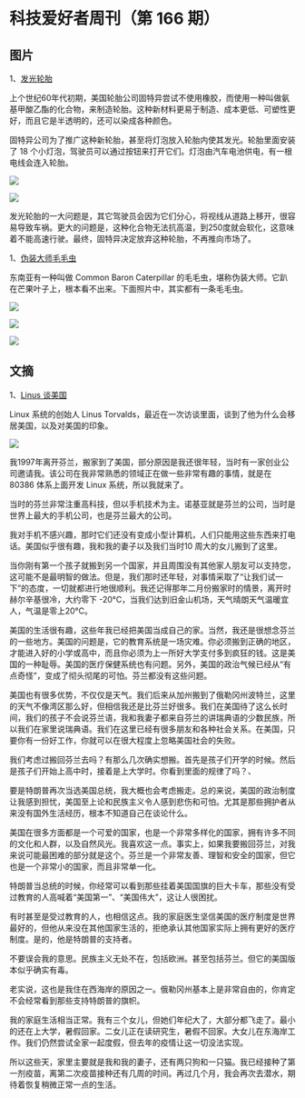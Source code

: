# 科技爱好者周刊（第 166 期）

## 图片

1、[发光轮胎](https://www.odditycentral.com/auto/goodyears-long-forgotten-illuminated-tires.html)

上个世纪60年代初期，美国轮胎公司固特异尝试不使用橡胶，而使用一种叫做氨基甲酸乙酯的化合物，来制造轮胎。这种新材料更易于制造、成本更低、可塑性更好，而且它是半透明的，还可以染成各种颜色。

固特异公司为了推广这种新轮胎，甚至将灯泡放入轮胎内使其发光。轮胎里面安装了 18 个小灯泡，驾驶员可以通过按钮来打开它们。灯泡由汽车电池供电，有一根电线会连入轮胎。

![](https://cdn.beekka.com/blogimg/asset/202106/bg2021060612.jpg)

![](https://cdn.beekka.com/blogimg/asset/202106/bg2021060613.jpg)

发光轮胎的一大问题是，其它驾驶员会因为它们分心，将视线从道路上移开，很容易导致车祸。更大的问题是，这种化合物无法抗高温，到250度就会软化，这意味着不能高速行驶。最终，固特异决定放弃这种轮胎，不再推向市场了。

1、[伪装大师毛毛虫](https://www.odditycentral.com/animals/this-caterpillars-camouflage-is-on-a-another-level.html)

东南亚有一种叫做 Common Baron Caterpillar 的毛毛虫，堪称伪装大师。它趴在芒果叶子上，根本看不出来。下面照片中，其实都有一条毛毛虫。

![](https://cdn.beekka.com/blogimg/asset/202106/bg2021060608.jpg)

![](https://cdn.beekka.com/blogimg/asset/202106/bg2021060609.jpg)

![](https://cdn.beekka.com/blogimg/asset/202106/bg2021060610.jpg)

## 文摘

1、[Linus 谈美国](https://www.tag1consulting.com/blog/interview-linus-torvalds-open-source-and-beyond-part-2)

Linux 系统的创始人 Linus Torvalds，最近在一次访谈里面，谈到了他为什么会移居美国，以及对美国的印象。

![](https://cdn.beekka.com/blogimg/asset/202106/bg2021060704.jpg)

我1997年离开芬兰，搬家到了美国，部分原因是我还很年轻，当时有一家创业公司邀请我。该公司在我非常熟悉的领域正在做一些非常有趣的事情，就是在 80386 体系上面开发 Linux 系统，所以我就来了。

当时的芬兰非常注重高科技，但以手机技术为主。诺基亚就是芬兰的公司，当时是世界上最大的手机公司，也是芬兰最大的公司。

我对手机不感兴趣，那时它们还没有变成小型计算机，人们只能用这些东西来打电话。美国似乎很有趣，我和我的妻子以及我们当时10 周大的女儿搬到了这里。

当你刚有第一个孩子就搬到另一个国家，并且周围没有其他家人朋友可以支持您，这可能不是最明智的做法。但是，我们那时还年轻，对事情采取了“让我们试一下”的态度，一切就都进行地很顺利。我还记得那年二月份搬家时的情景，离开时赫尔辛基很冷，大约零下 -20°C，当我们达到旧金山机场，天气晴朗天气温暖宜人，气温是零上20°C。

美国的生活很有趣，这些年我已经把美国当成自己的家。当然，我还是很想念芬兰的一些地方。美国的问题是，它的教育系统是一场灾难。你必须搬到正确的地区，才能进入好的小学或高中，而且你必须为上一所好大学支付多到疯狂的钱。这是美国的一种耻辱。美国的医疗保健系统也有问题。另外，美国的政治气候已经从“有点奇怪”，变成了彻头彻尾的可怕。芬兰都没有这些问题。

美国也有很多优势，不仅仅是天气。我们后来从加州搬到了俄勒冈州波特兰，这里的天气不像湾区那么好，但相信我还是比芬兰好很多。我们在美国待了这么长时间，我们的孩子不会说芬兰语，我和我妻子都来自芬兰的讲瑞典语的少数民族，所以我们在家里说瑞典语。我们在这里已经有很多朋友和各种社会关系。在美国，只要你有一份好工作，你就可以在很大程度上忽略美国社会的失败。

我们考虑过搬回芬兰去吗？有那么几次确实想搬。首先是孩子们开学的时候。然后是孩子们开始上高中时，接着是上大学时。你看到里面的规律了吗？、

要是特朗普再次当选美国总统，我大概也会考虑搬走。总的来说，美国的政治制度让我感到担忧，美国至上论和民族主义令人感到悲伤和可怕。尤其是那些拥护者从来没有国外生活经历，根本不知道自己在谈论什么。

美国在很多方面都是一个可爱的国家，也是一个非常多样化的国家，拥有许多不同的文化和人群，以及自然风光。我喜欢这一点。事实上，如果我要搬回芬兰，对我来说可能最困难的部分就是这个。芬兰是一个非常友善、理智和安全的国家，但它也是一个非常小的国家，而且非常单一化。

特朗普当总统的时候，你经常可以看到那些挂着美国国旗的巨大卡车，那些没有受过教育的人高喊着“美国第一”、“美国伟大”，这让人很困扰。

有时甚至是受过教育的人，也相信这点。我的家庭医生坚信美国的医疗制度是世界最好的，但他从来没在其他国家生活的，拒绝承认其他国家实际上拥有更好的医疗制度。是的，他是特朗普的支持者。

不要误会我的意思。民族主义无处不在，包括欧洲。甚至包括芬兰。但它的美国版本似乎确实有毒。

老实说，这也是我住在西海岸的原因之一。俄勒冈州基本上是非常自由的，你肯定不会经常看到那些支持特朗普的旗帜。

我的家庭生活相当正常。我有三个女儿，但她们年纪大了，大部分都飞走了。最小的还在上大学，暑假回家。二女儿正在读研究生，暑假不回家。大女儿在东海岸工作。我们仍然尝试全家一起度假，但去年的疫情让这一切没法实现。

所以这些天，家里主要就是我和我的妻子，还有两只狗和一只猫。我已经接种了第一剂疫苗，离第二次疫苗接种还有几周的时间。再过几个月，我会再次去潜水，期待着恢复稍微正常一点的生活。
